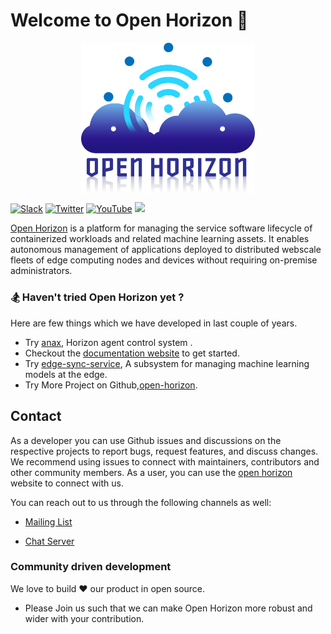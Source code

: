 # Welcome to Open Horizon 👋

<p style="text-align:center;" align="center">
  <img align="center" src="https://github.com/Ayush7614/.github/blob/master/profile/open-horizon-color.png" width="55%" />
</p>

<p align="center">

[![Slack](https://img.shields.io/badge/slack-@lf_edge--community-yellow.svg)](https://lfedge.slack.com/)
[![Twitter](https://img.shields.io/badge/twitter-@lf_edge--twitter-9cf.svg)](https://twitter.com/lf_edge)
[![YouTube](https://img.shields.io/badge/youtube-@lf_edge--youtube-red.svg)](https://www.youtube.com/channel/UCY7H1oSt8gvXNdXH9wrNq5Q)
<a href="https://chat.lfx.linuxfoundation.org/#/welcome" alt="Element">
<img src="https://img.shields.io/badge/Element-@element.svg?logo=element" /></a>
</p>

[Open Horizon](https://www.lfedge.org/projects/openhorizon/) is a platform for managing the service software lifecycle of containerized workloads and related machine learning assets. It enables autonomous management of applications deployed to distributed webscale fleets of edge computing nodes and devices without requiring on-premise administrators.

### 🏂 Haven't tried Open Horizon yet ?
Here are few things which we have developed in last couple of years.
 - Try [anax](https://github.com/open-horizon/anax), Horizon agent control system .
 - Checkout the [documentation website](https://github.com/open-horizon/open-horizon.github.io) to get started.
 - Try [edge-sync-service](https://github.com/open-horizon/edge-sync-service), A subsystem for managing machine learning models at the edge.
 - Try More Project on Github,[open-horizon](https://github.com/open-horizon).

## Contact

As a developer you can use Github issues and discussions on the respective projects to report bugs, request features, and discuss changes. We recommend using issues to connect with maintainers, contributors and other community members. As a user, you can use the [open horizon](https://www.lfedge.org/projects/openhorizon/) website to connect with us.

You can reach out to us through the following channels as well:

- [Mailing List](https://lists.lfedge.org/g/open-horizon) 

- [Chat Server](https://chat.lfx.linuxfoundation.org/ )

### Community driven development

We love to build ❤ our product in open source.
 - Please Join us such that we can make Open Horizon more robust and wider with your contribution.
